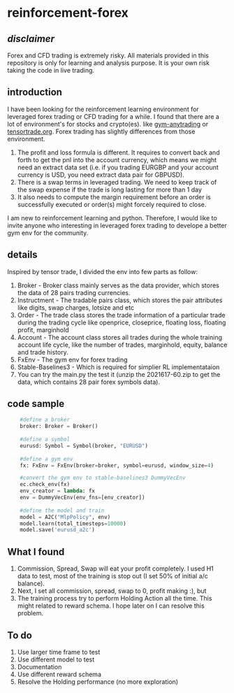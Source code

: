 # reinforcement-forex
## *disclaimer*
Forex and CFD trading is extremely risky. All materials provided in this repository is only for learning and analysis purpose. It is your own risk taking the code in live trading.

## introduction
I have been looking for the reinforcement learning environment for leveraged forex trading or CFD trading for a while. I found that there are a lot of environment's for stocks and crypto(es). 
like [gym-anytrading](https://github.com/AminHP/gym-anytrading) or [tensortrade.org](https://github.com/tensortrade-org/tensortrade). Forex trading has slightly differences from those environment.


1. The profit and loss formula is different. It requires to convert back and forth to get the pnl into the account currency, which means we might need an extract data set (i.e. if you trading EURGBP and your account currency is USD, you need extract data pair for GBPUSD).
2. There is a swap terms in leveraged trading. We need to keep track of the swap expense if the trade is long lasting for more than 1 day
3. It also needs to compute the margin requirement before an order is successfully executed or order(s) might forcely required to close.

I am new to reinforcement learning and python. Therefore, I would like to invite anyone who interesting in leveraged forex trading to develope a better gym env for the community.

## details
Inspired by tensor trade, I divided the env into few parts as follow:
1. Broker - Broker class mainly serves as the data provider, which stores the data of 28 pairs trading currencies.
2. Instructment - The tradable pairs class, which stores the pair attributes like digits, swap charges, lotsize and etc
3. Order - The trade class stores the trade information of a particular trade during the trading cycle like openprice, closeprice, floating loss, floating profit, marginhold
4. Account - The account class stores all trades during the whole training account life cycle, like the number of trades, marginhold, equity, balance and trade history.
5. FxEnv - The gym env for forex trading
6. Stable-Baselines3 - Which is required for simplier RL implementataion
7. You can try the main.py the test it (unzip the 2021617-60.zip to get the data, which contains 28 pair forex symbols data).

## code sample
```python
    #define a broker
    broker: Broker = Broker()
    
    #define a symbol
    eurusd: Symbol = Symbol(broker, "EURUSD")
    
    #define a gym env
    fx: FxEnv = FxEnv(broker=broker, symbol=eurusd, window_size=4)

    #convert the gym env to stable-baselines3 DummyVecEnv
    ec.check_env(fx)
    env_creator = lambda: fx
    env = DummyVecEnv(env_fns=[env_creator])
    
    #define the model and train
    model = A2C("MlpPolicy", env)
    model.learn(total_timesteps=10000)
    model.save('eurusd_a2c')
```

## What I found
1.  Commission, Spread, Swap will eat your profit completely. I used H1 data to test, most of the training is stop out (I set 50% of initial a/c balance). 
2.  Next, I set all commission, spread, swap to 0, profit making :), but
3.  The training process try to perform Holding Action all the time. This might related to reward schema. I hope later on I can resolve this problem. 

## To do
1.  Use larger time frame to test
2.  Use different model to test
3.  Documentation
4.  Use different reward schema
5.  Resolve the Holding performance (no more exploration)
